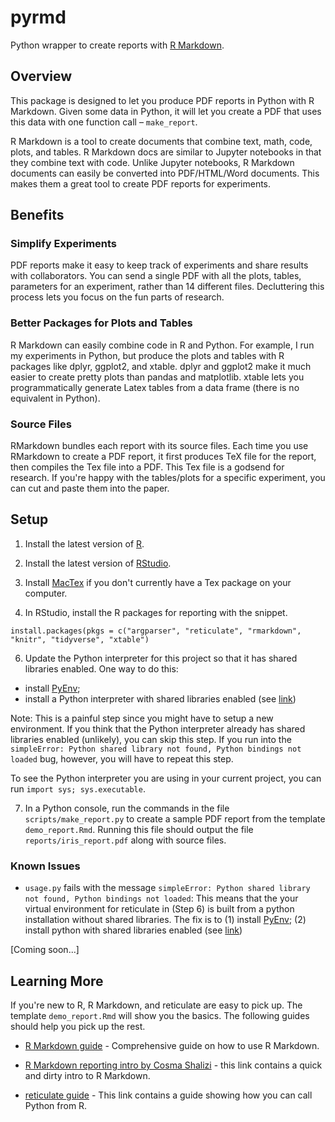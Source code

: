 # pyrmd

Python wrapper to create reports with [R Markdown](https://rmarkdown.rstudio.com/).

## Overview

This package is designed to let you produce PDF reports in Python with R Markdown. Given some data in Python, it will let you create a PDF that uses this data with one function call – `make_report`.

R Markdown is a tool to create documents that combine text, math, code, plots, and tables. R Markdown docs are similar to Jupyter notebooks in that they combine text with code. Unlike Jupyter notebooks, R Markdown documents can easily be converted into PDF/HTML/Word documents. This makes them a great tool to create PDF reports for experiments.

## Benefits

### Simplify Experiments

PDF reports make it easy to keep track of experiments and share results with collaborators. You can send a single PDF with all the plots, tables, parameters for an experiment, rather than 14 different files. Decluttering this process lets you focus on the fun parts of research.  

### Better Packages for Plots and Tables 

R Markdown can easily combine code in R and Python. For example, I run my experiments in Python, but produce the plots and tables with R packages like dplyr, ggplot2, and xtable. dplyr and ggplot2 make it much easier to create pretty plots than pandas and matplotlib. xtable lets you programmatically generate Latex tables from a data frame (there is no equivalent in Python).
   
### Source Files 

RMarkdown bundles each report with its source files. Each time you use RMarkdown to create a PDF report, it first produces TeX file for the report, then compiles the Tex file into a PDF. This Tex file is a godsend for research. If you're happy with the tables/plots for a specific experiment, you can cut and paste them into the paper.


## Setup

1. Install the latest version of [R](http://cran.wustl.edu/). 

2. Install the latest version of [RStudio](https://rstudio.com/products/rstudio/download/#download).
   
3. Install [MacTex](https://www.tug.org/mactex/) if you don't currently have a Tex package on your computer.

5. In RStudio, install the R packages for reporting with the snippet.

```
install.packages(pkgs = c("argparser", "reticulate", "rmarkdown", "knitr", "tidyverse", "xtable")
```

6. Update the Python interpreter for this project so that it has shared libraries enabled. One way to do this:
- install [PyEnv](https://opensource.com/article/19/5/python-3-default-mac);
- install a Python interpreter with shared libraries enabled (see [link](https://github.com/pyenv/pyenv/wiki#how-to-build-cpython-with---enable-shared))

Note: This is a painful step since you might have to setup a new environment. If you think that the Python interpreter already has shared libraries enabled (unlikely), you can skip this step. If you run into the `simpleError: Python shared library not found, Python bindings not loaded` bug, however, you will have to repeat this step.

To see the Python interpreter you are using in your current project, you can run `import sys; sys.executable`.

7. In a Python console, run the commands in the file `scripts/make_report.py` to create a sample PDF report from the template `demo_report.Rmd`. Running this file should output the file  `reports/iris_report.pdf` along with source files. 

### Known Issues

- `usage.py` fails with the message `simpleError: Python shared library not found, Python bindings not loaded`:  This means that the  your virtual environment for reticulate in (Step 6) is built from a python installation without shared libraries. The fix is to (1) install [PyEnv](https://opensource.com/article/19/5/python-3-default-mac); (2) install python with shared libraries enabled (see [link](https://github.com/pyenv/pyenv/wiki#how-to-build-cpython-with---enable-shared))

[Coming soon...]

## Learning More

If you're new to R, R Markdown, and reticulate are easy to pick up. The template `demo_report.Rmd` will show you the basics. The following guides should help you pick up the rest. 

- [R Markdown guide](https://bookdown.org/yihui/rmarkdown/) - Comprehensive guide on how to use R Markdown.

- [R Markdown reporting intro by Cosma Shalizi](https://www.stat.cmu.edu/~cshalizi/rmarkdown/) - this link contains a quick and dirty intro to R Markdown.

- [reticulate guide](https://rstudio.github.io/reticulate/) - This link contains a guide showing how you can call Python from R.